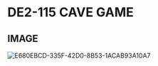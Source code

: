 # DE2-115 CAVE GAME

## IMAGE

![E680EBCD-335F-42D0-8B53-1ACAB93A10A7](https://user-images.githubusercontent.com/56730772/71609079-fc9fb500-2bc8-11ea-8712-b95336774dcc.jpg)
